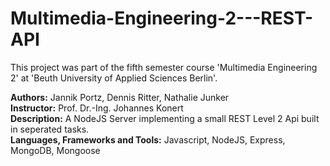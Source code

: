 # Multimedia-Engineering-2---REST-API

This project was part of the fifth semester course 'Multimedia Engineering 2' at 'Beuth University of Applied Sciences Berlin'.

<b>Authors:</b> Jannik Portz, Dennis Ritter, Nathalie Junker<br/>
<b>Instructor:</b> Prof. Dr.-Ing. Johannes Konert<br/>
<b>Description:</b> A NodeJS Server implementing a small REST Level 2 Api built in seperated tasks.<br/>
<b>Languages, Frameworks and Tools:</b> Javascript, NodeJS, Express, MongoDB, Mongoose
